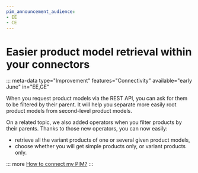 ```yaml
---
pim_announcement_audience:
- EE
- CE
---
```


# Easier product model retrieval within your connectors
::: meta-data type="Improvement" features="Connectivity" available="early June" in="EE,GE"

When you request product models via the REST API, you can ask for them to be filtered by their parent. It will help you separate more easily root product models from second-level product models.

On a related topic, we also added operators when you filter products by their parents. Thanks to those new operators, you can now easily:
- retrieve all the variant products of one or several given product models,
- choose whether you will get simple products only, or variant products only.

::: more
[How to connect my PIM?](../articles/how-to-connect-my-pim-legacy.html)
:::
